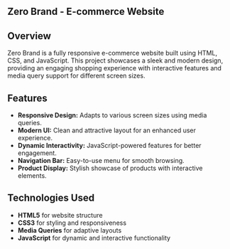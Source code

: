 ## Zero Brand - E-commerce Website

## Overview
Zero Brand is a fully responsive e-commerce website built using HTML, CSS, and JavaScript. This project showcases a sleek and modern design, providing an engaging shopping experience with interactive features and media query support for different screen sizes.

## Features
- **Responsive Design:** Adapts to various screen sizes using media queries.
- **Modern UI:** Clean and attractive layout for an enhanced user experience.
- **Dynamic Interactivity:** JavaScript-powered features for better engagement.
- **Navigation Bar:** Easy-to-use menu for smooth browsing.
- **Product Display:** Stylish showcase of products with interactive elements.

## Technologies Used
- **HTML5** for website structure
- **CSS3** for styling and responsiveness
- **Media Queries** for adaptive layouts
- **JavaScript** for dynamic and interactive functionality
